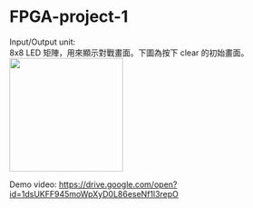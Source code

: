 # FPGA-project-1
Input/Output unit:<br>
8x8 LED 矩陣，用來顯示對戰畫面。下圖為按下 clear 的初始畫面。<br>
<img src="https://github.com/kamiry/FPGA-project-1/blob/master/images/IO1.jpg" width="200"/>

Demo video:
https://drive.google.com/open?id=1dsUKFF945moWpXyD0L86eseNf1l3repO
